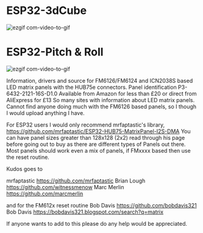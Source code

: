 # ESP32-3dCube

![ezgif com-video-to-gif](https://github.com/Galaxy-Man/The-Cube/blob/main/ESP323dCube.gif)

# ESP32-Pitch & Roll
![ezgif com-video-to-gif](https://github.com/Galaxy-Man/The-Cube/blob/main/mpu6050pitchRoll.gif)

 
Information, drivers and source for FM6126/FM6124 and ICN2038S based LED matrix panels with the HUB75e connectors. Panel identification P3-6432-2121-16S-D1.0 Available from Amazon for less than £20 or direct from AliExpress for £13 So many sites with information about LED matrix panels. Cannot find anyone doing much with the FM6126 based panels, so I though I would upload anything I have.

For ESP32 users I would only recommend mrfaptastic's library,
https://github.com/mrfaptastic/ESP32-HUB75-MatrixPanel-I2S-DMA
You can have panel sizes greater than 128x128 (2x2) read through his page before going out to buy as there are different types of Panels out there. Most panels should work even a mix of panels, if FMxxxx based then use the reset routine.

Kudos goes to

mrfaptastic https://github.com/mrfaptastic
Brian Lough https://github.com/witnessmenow
Marc Merlin https://github.com/marcmerlin

and for the FM612x reset routine
Bob Davis https://github.com/bobdavis321
Bob Davis https://bobdavis321.blogspot.com/search?q=matrix

If anyone wants to add to this please do any help would be appreciated.
